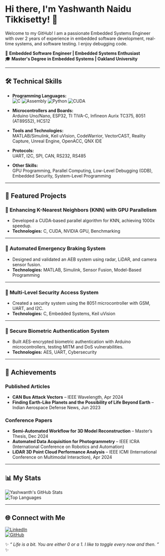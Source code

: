 # Hi there, I'm Yashwanth Naidu Tikkisetty! 👋

Welcome to my GitHub! I am a passionate Embedded Systems Engineer with over 2 years of experience in embedded software development, real-time systems, and software testing. I enjoy debugging code.  

🔧 **Embedded Software Engineer | Embedded Systems Enthusiast**  
🎓 **Master's Degree in Embedded Systems | Oakland University**  

---

## 🛠️ Technical Skills

- **Programming Languages:**  
  ![C](https://img.shields.io/badge/-C-blue) ![Assembly](https://img.shields.io/badge/-Assembly-green) ![Python](https://img.shields.io/badge/-Python-yellow) ![CUDA](https://img.shields.io/badge/-CUDA-blue)  

- **Microcontrollers and Boards:**  
  Arduino Uno/Nano, ESP32, TI TIVA-C, Infineon Aurix TC375, 8051 (AT89S52), HCS12  

- **Tools and Technologies:**  
  MATLAB/Simulink, Keil uVision, CodeWarrior, VectorCAST, Reality Capture, Unreal Engine, OpenACC, QNX IDE  

- **Protocols:**  
  UART, I2C, SPI, CAN, RS232, RS485  

- **Other Skills:**  
  GPU Programming, Parallel Computing, Low-Level Debugging (GDB), Embedded Security, System-Level Programming  

---

## 📂 Featured Projects

### 🔹 **Enhancing K-Nearest Neighbors (KNN) with GPU Parallelism**
- Developed a CUDA-based parallel algorithm for KNN, achieving 1000x speedup.  
-  **Technologies:** C, CUDA, NVIDIA GPU, Benchmarking  

---

### 🔹 **Automated Emergency Braking System**
- Designed and validated an AEB system using radar, LiDAR, and camera sensor fusion.  
- **Technologies:** MATLAB, Simulink, Sensor Fusion, Model-Based Programming  

---

### 🔹 **Multi-Level Security Access System**
- Created a security system using the 8051 microcontroller with GSM, UART, and I2C.  
- **Technologies:** C, Embedded Systems, Keil uVision  

---

### 🔹 **Secure Biometric Authentication System**
- Built AES-encrypted biometric authentication with Arduino microcontrollers, testing MITM and DoS vulnerabilities.  
- **Technologies:** AES, UART, Cybersecurity  

---

## 🌟 Achievements

### Published Articles  
- **CAN Bus Attack Vectors** – IEEE Wavelength, Apr 2024  
- **Finding Earth-Like Planets and the Possibility of Life Beyond Earth** – Indian Aerospace Defense News, Jun 2023  

### Conference Papers  
- **Semi-Automated Workflow for 3D Model Reconstruction** – Master’s Thesis, Dec 2024  
- **Automated Data Acquisition for Photogrammetry** – IEEE ICRA (International Conference on Robotics and Automation)  
- **LiDAR 3D Point Cloud Performance Analysis** – IEEE ICMI (International Conference on Multimodal Interaction), Apr 2024  

---

## 📊 My Stats
![Yashwanth's GitHub Stats](https://github-readme-stats.vercel.app/api?username=T-Yashwanth-Naidu&show_icons=true&theme=algolia&include_all_commits=true)  
![Top Languages](https://github-readme-stats.vercel.app/api/top-langs/?username=T-Yashwanth-Naidu&layout=compact&theme=radical)  

---

## 🌐 Connect with Me
[![LinkedIn](https://img.shields.io/badge/-LinkedIn-blue?style=flat&logo=LinkedIn)](https://www.linkedin.com/in/t-yashwanth-naidu/)  
[![GitHub](https://img.shields.io/badge/-GitHub-black?style=flat&logo=GitHub)](https://github.com/T-Yashwanth-Naidu)  

✨ *“ Life is a bit. You are either 0 or a 1. I like to toggle every now and then. ”* ✨
